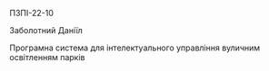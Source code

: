 ПЗПІ-22-10

Заболотний Даніїл

Програмна система для інтелектуального управління вуличним освітленням парків
